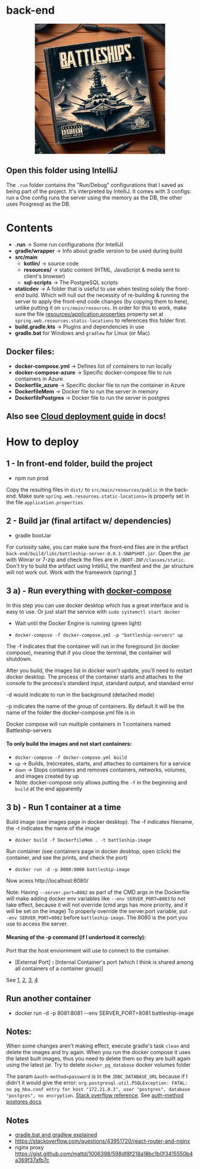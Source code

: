 # back-end
<p align="center">
    <img class="center" style="width: 350px; margin: auto auto;" src="../docs/imgs/cover_back-end.jpeg" />
</p>

## Open this folder using IntelliJ
The `.run` folder contains the "Run/Debug" configurations that I saved as being part of the project. It's interpreted 
by IntelliJ. It comes with 3 configs: run a One config runs the server using the memory as the DB, the other uses Posgresql as the DB.
# Contents
- **.run** -> Some run configurations (for IntelliJ)
- **gradle/wrapper** -> Info about gradle version to be used during build
- **src/main** 
    - **kotlin/** -> source code
    - **resources/** -> static content (HTML, JavaScript & media sent to client's browser)
    - **sql-scripts** -> The PostgreSQL scripts
- **staticdev** -> A folder that is useful to use when testing solely the front-end build. Which will null out the necessity of re-building & running the server to apply the front-end code changes (by copying them to here), unlike putting it on `src/main/resources`. In order for this to work, make sure the file [resources/application.properties](./src/main/resources/application.properties) property 
set at `spring.web.resources.static-locations`
to references this folder first.
- **build.gradle.kts** -> Plugins and dependencies in use
- **gradle.bat** for Windows and `gradlew` for Linux (or Mac)
## Docker files:
- **docker-compose.yml** -> Defines list of containers to run locally
- **docker-compose-azure** -> Specific docker-compose file to run containers in Azure
- **Dockerfile_azure** -> Specific docker file to run the container in Azure
- **DockerfileMem** -> Docker file to run the server in memory
- **DockerfilePostgres** -> Docker file to run the server in postgres



## Also see [Cloud deployment guide](/docs/Cloud%20deployment.md) in docs!

# How to deploy
## 1 - In front-end folder, build the project
- npm run prod

Copy the resulting files in `dist/` to `src/main/resources/public` in the back-end. 
Make sure `spring.web.resources.static-locations=` is properly set in the file `application.properties`
## 2 - Build jar (final artifact w/ dependencies)
- gradle bootJar

For curiosity sake, you can make sure the front-end files are in the artifact `back-end/build/libs/battleship-server-0.0.1-SNAPSHOT.jar`. 
Open the .jar with Winrar or 7-zip and check the files are in `/BOOT-INF/classes/static`.
Don't try to build the artifact using IntelliJ, the manifest and the .jar structure will not work out. Work with the framework (spring) [1](https://stackoverflow.com/questions/43520616/artifact-of-spring-boot-project-generated-by-intellij-idea-causes-errors#:~:text=You%20are%20using%20Spring%20Boot%20and%20as%20such%20should%20also%20use%20the%20Spring%20Boot%20Maven%20Plugin%20to%20create%20an%20executable%20artifact.%20You%20are%20working%20around%20the%20framework%20instead%20of%20with%20the%20framework)

## 3 a) - Run everything with [docker-compose](https://docs.docker.com/compose/)
In this step you can use docker desktop which has a great interface and is easy to use. Or just start the service with `sudo systemctl start docker`
- Wait until the Docker Engine is running (green light)

- `docker-compose -f docker-compose.yml -p "battleship-servers" up`

The -f indicates that the container will run in the foreground (in docker compose),
meaning that if you close the terminal, the container will shutdown. 

After you build, the images list in docker won't update, you'll need to restart docker desktop. The process of the container starts and attaches to the console to the process’s standard input, standard output, and standard error

-d would indicate to run in the background (detached mode)

-p indicates the name of the group of containers. By default it will be the name of the folder the docker-compose.yml file is in

Docker compose will run multiple containers in 1 containers named Battleship-servers

#### To only build the images and not start containers:
- `docker-compose -f docker-compose.yml build`
- `up` -> Builds, (re)creates, starts, and attaches to containers for a service
- `down` -> Stops containers and removes containers, networks, volumes, and images created by up
- Note: docker-compose only allows putting the `-f` in the beginning and `build` at the end apparently
## 3 b) - Run 1 container at a time
Build image (see images page in docker desktop). The -f indicates filename, the -t indicates the name of the image
- `docker build -f DockerfileMem . -t battleship-image`

Run container (see containers page in docker desktop, open (click) the container, and see the prints, and check the port)
- `docker run -d -p 8080:9000 battleship-image`

Now acess http://localhost:8080/ 

Note: Having `--server.port=8082` as part of the CMD args in the Dockerfile will make adding docker env variables like `--env SERVER_PORT=8083`
to not take effect, because it will not override (cmd args has more priority, and it will be set on the image)
To properly override the server.port variable, put `--env SERVER_PORT=8082` before `battleship-image`.
The 8080 is the port you use to access the server.

#### Meaning of the -p command (if I undertood it correcly):
Port that the host enviornment will use to connect to the container. 
- [External Port] **:** [Internal Container's port (which I think is shared among all containers of a container group)]

See [1](https://runnable.com/docker/binding-docker-ports), [2](8https://www.baeldung.com/linux/assign-port-docker-container#why-we-use-port-mapping), [3](https://stackoverflow.com/questions/25350496/running-docker-container-on-a-specific-port), [4](https://docs.docker.com/engine/reference/commandline/run/#publish-or-expose-port--p---expose)

## Run another container
- docker run -d -p 8081:8081 --env SERVER_PORT=8081 battleship-image

## Notes:
When some changes aren't making effect, execute gradle's task `clean` and delete the images and try again. When you run the docker compose it uses the latest
built images, thus you need to delete them so they are built again using the latest jar. Try to delete `docker_pg_database` docker volumes folder

The param `&auth-method=password` is in the `JDBC_DATABASE_URL` because if I didn't it would give the error: 
`org.postgresql.util.PSQLException: FATAL: no pg_hba.conf entry for host "172.21.0.3", user "postgres", database "postgres", no encryption`. [Stack overflow reference](https://stackoverflow.com/questions/25641047/org-postgresql-util-psqlexception-fatal-no-pg-hba-conf-entry-for-host). See [auth-method postgres docs](https://www.postgresql.org/docs/9.5/auth-pg-hba-conf.html#:~:text=and%20hostnossl%20records.-,auth%2Dmethod,-Specifies%20the%20authentication)

## Notes
- [gradle.bat and gradlew explained](https://stackoverflow.com/a/44860398/9375488)
- https://stackoverflow.com/questions/43951720/react-router-and-nginx
- nginx proxy https://gist.github.com/mattd/1006398/598df8f218a18bc1b0f3415550b4a369f37afb7c